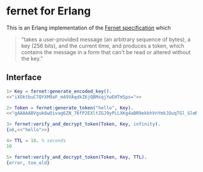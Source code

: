 # fernet for Erlang #

This is an Erlang implementation of the [Fernet specification](https://github.com/fernet/spec) which

 > "takes a user-provided message (an arbitrary sequence of
 > bytes), a key (256 bits), and the current time, and produces a token, which
 > contains the message in a form that can't be read or altered without the key."

## Interface ##

```erlang
1> Key = fernet:generate_encoded_key().
<<"iXOktbuC7QYXM9aF_m49VAqdkZ6jQBMsqjYwEHTm5ps=">>

2> Token = fernet:generate_token("hello", Key).
<<"gAAAAABVguk6wOivag6ZN_76fP2EXltZGJ9yPLLXKg4aBR9ekbhVnYmkJOuqTGl_GlmNlg6Z_KDl2wb1duRV41CNbF931n4LgA==">>

3> fernet:verify_and_decrypt_token(Token, Key, infinity).
{ok,<<"hello">>}

4> TTL = 10. % seconds
10

5> fernet:verify_and_decrypt_token(Token, Key, TTL).
{error, too_old}
```

